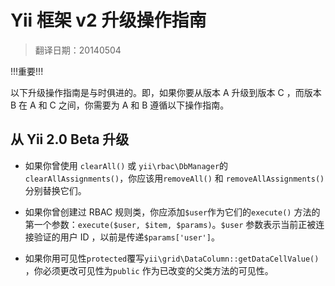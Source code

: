  Yii 框架 v2 升级操作指南
===========================================
> 翻译日期：20140504

!!!重要!!!

以下升级操作指南是与时俱进的。即，如果你要从版本 A 升级到版本 C ，而版本 B 在 A 和 C 之间，你需要为 A 和 B 遵循以下操作指南。

从 Yii 2.0 Beta 升级
-------------------------

* 如果你曾使用 `clearAll()` 或 `yii\rbac\DbManager`的`clearAllAssignments()`，你应该用`removeAll()` 和 `removeAllAssignments()`分别替换它们。

* 如果你曾创建过 RBAC 规则类，你应添加`$user`作为它们的`execute()` 方法的第一个参数：`execute($user, $item, $params)`。`$user` 参数表示当前正被连接验证的用户 ID ，以前是传递`$params['user']`。

* 如果你用可见性`protected`覆写`yii\grid\DataColumn::getDataCellValue()` ，你必须更改可见性为`public` 作为已改变的父类方法的可见性。
